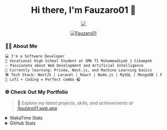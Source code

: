 <h1 align="center">Hi there, I'm Fauzaro01 👋</h1>

<p align="center">
  <img src="https://readme-typing-svg.herokuapp.com?font=Fira+Code&size=22&pause=1000&center=true&vCenter=true&width=460&lines=Full+Stack+Web+Developer;Self-Taught+Programmer;Always+Learning+New+Things;Love+to+Build+Cool+Stuff+😎" />
</p>

<p align="center">
  <a href="https://github.com/Fauzaro01">
    <img src="https://komarev.com/ghpvc/?username=Fauzaro01&label=Profile+views&color=blue&style=flat" alt="Fauzaro01" />
  </a>
</p>

### 👨‍💻 About Me

```txt
💻 I'm a Software Developer
🏫 Vocational High School Student at SMK TI Muhammadiyah 1 Cikampek
💡 Passionate about Web Development and Artificial Intelligence
🌱 Currently learning: Prisma, Next.js, and Machine Learning basics
🛠️ Tech Stack: NextJS | Laravel | React | Node.js | MySQL | MongoDB | PrismaJS
🎵 Lofi + Coding = Perfect combo 🎧
```


### 🌐 Check Out My Portfolio

> 📎 *Explore my latest projects, skills, and achievements at [fauzaro01.web.app](https://fauzaro01.web.app)*


<details>
  <summary>
     WakaTime Stats
  </summary>
  <br>
  
  <!--START_SECTION:waka-->

```txt
From: 10 September 2021 - To: 31 October 2025

Total Time: 1,002 hrs 41 mins

JavaScript          326 hrs 9 mins  ████████░░░░░░░░░░░░░░░░░   32.53 %
PHP                 181 hrs 53 mins ████▓░░░░░░░░░░░░░░░░░░░░   18.14 %
HTML                110 hrs 40 mins ██▓░░░░░░░░░░░░░░░░░░░░░░   11.04 %
Blade Template      86 hrs 51 mins  ██░░░░░░░░░░░░░░░░░░░░░░░   08.66 %
EJS                 70 hrs 42 mins  █▓░░░░░░░░░░░░░░░░░░░░░░░   07.05 %
Java                46 hrs 8 mins   █░░░░░░░░░░░░░░░░░░░░░░░░   04.60 %
CSS                 37 hrs 55 mins  █░░░░░░░░░░░░░░░░░░░░░░░░   03.78 %
JSON                36 hrs 25 mins  █░░░░░░░░░░░░░░░░░░░░░░░░   03.63 %
TypeScript          21 hrs 40 mins  ▓░░░░░░░░░░░░░░░░░░░░░░░░   02.16 %
Python              13 hrs 52 mins  ▒░░░░░░░░░░░░░░░░░░░░░░░░   01.38 %
```

<!--END_SECTION:waka-->
</details>
<details>
  <summary>
    GitHub Stats
  </summary>
  <br>
  <div align="center">
    <img src="https://github-readme-stats.vercel.app/api?username=Fauzaro01&show_icons=true&theme=algolia" alt="Fauzaro01's GitHub Stats" style="margin: 20px;" />
    <img src="https://github-readme-streak-stats.herokuapp.com/?user=Fauzaro01&theme=algolia" alt="Fauzaro01's GitHub Streak" style="margin: 20px;" />
  </div>

  <div align="center">
    <img src="https://github-readme-stats.vercel.app/api?username=Fauzaro01&show_icons=true&locale=en&count_private=true&hide_rank=true&custom_title=My%20GitHub%20Stats&disable_animations=true&theme=algolia" alt="Fauzaro01's Stars" style="margin: 20px;" />
    <img src="https://github-readme-stats.vercel.app/api/top-langs/?username=Fauzaro01&langs_count=8&theme=algolia&layout=compact" alt="Top Languages" style="margin: 20px;" />
  </div>
</details>
